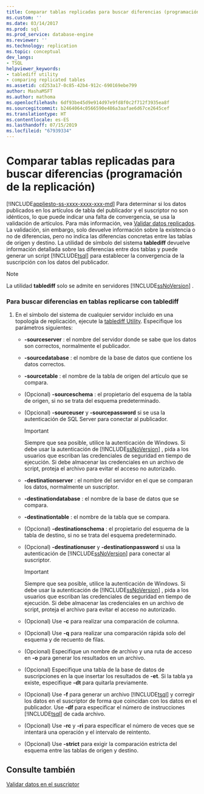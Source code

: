 ```yaml
---
title: Comparar tablas replicadas para buscar diferencias (programación de la replicación) | Microsoft Docs
ms.custom: ''
ms.date: 03/14/2017
ms.prod: sql
ms.prod_service: database-engine
ms.reviewer: ''
ms.technology: replication
ms.topic: conceptual
dev_langs:
- TSQL
helpviewer_keywords:
- tablediff utility
- comparing replicated tables
ms.assetid: cd253a17-0c85-42b4-912c-690169ebe799
author: MashaMSFT
ms.author: mathoma
ms.openlocfilehash: 6df93be45d9e914d97e9fd8f0c2f712f3935ea8f
ms.sourcegitcommit: b2464064c0566590e486a3aafae6d67ce2645cef
ms.translationtype: HT
ms.contentlocale: es-ES
ms.lasthandoff: 07/15/2019
ms.locfileid: "67939334"
---
```

# <a name="compare-replicated-tables-for-differences-replication-programming"></a>Comparar tablas replicadas para buscar diferencias (programación de la replicación)
[!INCLUDE[appliesto-ss-xxxx-xxxx-xxx-md](../../../includes/appliesto-ss-xxxx-xxxx-xxx-md.md)]
  Para determinar si los datos publicados en los artículos de tabla del publicador y el suscriptor no son idénticos, lo que puede indicar una falta de convergencia, se usa la validación de artículos. Para más información, vea [Validar datos replicados](../../../relational-databases/replication/validate-data-at-the-subscriber.md). La validación, sin embargo, solo devuelve información sobre la existencia o no de diferencias, pero no indica las diferencias concretas entre las tablas de origen y destino. La utilidad de símbolo del sistema **tablediff** devuelve información detallada sobre las diferencias entre dos tablas y puede generar un script [!INCLUDE[tsql](../../../includes/tsql-md.md)] para establecer la convergencia de la suscripción con los datos del publicador.  
  
> [!NOTE]  
>  La utilidad **tablediff** solo se admite en servidores [!INCLUDE[ssNoVersion](../../../includes/ssnoversion-md.md)] .  
  
### <a name="to-compare-replicated-tables-for-differences-using-tablediff"></a>Para buscar diferencias en tablas replicarse con tablediff  
  
1.  En el símbolo del sistema de cualquier servidor incluido en una topología de replicación, ejecute la [tablediff Utility](../../../tools/tablediff-utility.md). Especifique los parámetros siguientes:  
  
    -   **-sourceserver** : el nombre del servidor donde se sabe que los datos son correctos, normalmente el publicador.  
  
    -   **-sourcedatabase** : el nombre de la base de datos que contiene los datos correctos.  
  
    -   **-sourcetable** : el nombre de la tabla de origen del artículo que se compara.  
  
    -   (Opcional) **-sourceschema** : el propietario del esquema de la tabla de origen, si no se trata del esquema predeterminado.  
  
    -   (Opcional) **-sourceuser** y **-sourcepassword** si se usa la autenticación de SQL Server para conectar al publicador.  
  
        > [!IMPORTANT]  
        >  Siempre que sea posible, utilice la autenticación de Windows. Si debe usar la autenticación de [!INCLUDE[ssNoVersion](../../../includes/ssnoversion-md.md)] , pida a los usuarios que escriban las credenciales de seguridad en tiempo de ejecución. Si debe almacenar las credenciales en un archivo de script, proteja el archivo para evitar el acceso no autorizado.  
  
    -   **-destinationserver** : el nombre del servidor en el que se comparan los datos, normalmente un suscriptor.  
  
    -   **-destinationdatabase** : el nombre de la base de datos que se compara.  
  
    -   **-destinationtable** : el nombre de la tabla que se compara.  
  
    -   (Opcional) **-destinationschema** : el propietario del esquema de la tabla de destino, si no se trata del esquema predeterminado.  
  
    -   (Opcional) **-destinationuser** y **-destinationpassword** si usa la autenticación de [!INCLUDE[ssNoVersion](../../../includes/ssnoversion-md.md)] para conectar al suscriptor.  
  
        > [!IMPORTANT]  
        >  Siempre que sea posible, utilice la autenticación de Windows. Si debe usar la autenticación de [!INCLUDE[ssNoVersion](../../../includes/ssnoversion-md.md)] , pida a los usuarios que escriban las credenciales de seguridad en tiempo de ejecución. Si debe almacenar las credenciales en un archivo de script, proteja el archivo para evitar el acceso no autorizado.  
  
    -   (Opcional) Use **-c** para realizar una comparación de columna.  
  
    -   (Opcional) Use **-q** para realizar una comparación rápida solo del esquema y de recuento de filas.  
  
    -   (Opcional) Especifique un nombre de archivo y una ruta de acceso en **-o** para generar los resultados en un archivo.  
  
    -   (Opcional) Especifique una tabla de la base de datos de suscripciones en la que insertar los resultados de **-et**. Si la tabla ya existe, especifique **-dt** para quitarla previamente.  
  
    -   (Opcional) Use **-f** para generar un archivo [!INCLUDE[tsql](../../../includes/tsql-md.md)] y corregir los datos en el suscriptor de forma que coincidan con los datos en el publicador. Use **-df** para especificar el número de instrucciones [!INCLUDE[tsql](../../../includes/tsql-md.md)] de cada archivo.  
  
    -   (Opcional) Use **-rc** y **-ri** para especificar el número de veces que se intentará una operación y el intervalo de reintento.  
  
    -   (Opcional) Use **-strict** para exigir la comparación estricta del esquema entre las tablas de origen y destino.  
  
## <a name="see-also"></a>Consulte también  
 [Validar datos en el suscriptor](../../../relational-databases/replication/validate-data-at-the-subscriber.md)  
  
  
